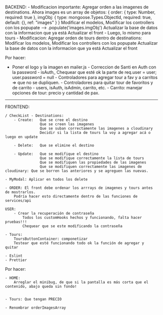 BACKEND: - Modificacion importante: Agregar orden a las imagenes de destinations.
Ahora images es un array de objetos:
{
order: { type: Number, required: true },
imgObj: { type: mongoose.Types.ObjectId, required: true, default: {}, ref: "images" }
}
Modificar el modelos,
Modificar los controllers con los popupate --> .populate('images.imgObj')
Actualizar la base de datos con la informacion que ya está
Actualizar el front - Luego, lo mismo para tours - Modificacion: Agregar orden de tours dentro de destinations:
Modificar los modelos,
Modificar los controllers con los popupate
Actualizar la base de datos con la informacion que ya está
Actualizar el front

Por hacer:

- Poner el logo y la imagen en mailer.js - Correccion de Santi en Auth con la password - isAuth\_ Chequear que esté ok la parte de req.user = user; user.password = null - Controladores para agregar tour a fav y a carritos => que no se dupliquen. - Controladores para quitar tour de favoritos y de carrito - users, isAuth, isAdmin, carrito, etc. - Carrito: manejar opciones de tour: precio y cantidad de pax.

---

FRONTEND:

    / CheckList - Destinations:
        - Create:   Que se cree el destino
                    Que se creen las imagenes
                    Que se suban correctamente las imagenes a cloudinary
                    Decidir si la lista de tours la voy a agregar acá o luego en update

        - Delete:   Que se elimine el destino

        - Update:   Que se modifique el destino
                    Que se modifique correctamente la lista de tours
                    Que se modifiquen las propiedades de las imagenes
                    Que se modifiquen correctamente las imagenes de cloudinary: Que se borren las anteriores y se agreguen las nuevas.

    - MyModal: Aplicar en todos los delete

    - ORDER: El front debe ordenar los arrrays de imagenes y tours antes de mostrarlos.
        Podría hacer esto directamente dentro de las funciones de services/api

    USER:
        - Crear la recuperación de contraseña
            Todos los customHooks hechos y funcionando, falta hacer pruebas!!!
            Chequear que se este modificando la contraseña

    - Tours:
        ToursButtonContainer: componetizar
        Testear que esté funcionando todo ok la función de agregar y quitar

    - Eslint
    - Prettier

Por hacer:

    - HOME:
        Arreglar el minibug, de que si la pantalla es más corta que el contenido, abajo queda sin fondo!


    - Tours: Que tengan PRECIO

    - Renombrar orderImagesArray
